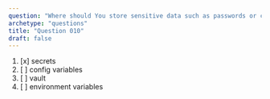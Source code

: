 ```yaml
---
question: "Where should You store sensitive data such as passwords or certificates that will be used in workflows"
archetype: "questions"
title: "Question 010"
draft: false
---
```


1. [x] secrets
1. [ ] config variables
1. [ ] vault
1. [ ] environment variables
